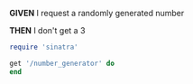 __GIVEN__ I request a randomly generated number

__THEN__ I don't get a 3

```ruby
require 'sinatra'

get '/number_generator' do
end
```